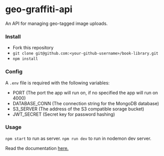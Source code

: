# geo-graffiti-api
An API for managing geo-tagged image uploads.

### Install
- Fork this repository
- `git clone git@github.com:<your-github-username>/book-library.git`
- `npm install`

### Config

A `.env` file is required with the following variables:

  - PORT (The port the app will run on, if no specified the app will run on 4000)
  - DATABASE_CONN (The connection string for the MongoDB database)
  - S3_SERVER (The address of the S3 compatible sorage bucket)
  - JWT_SECRET (Secret key for password hashing)
  
### Usage

`npm start` to run as server.
`npm run dev` to run in nodemon dev server.

Read the documentation [here.](http://geo-graffiti-api.herokuapp.com/)

